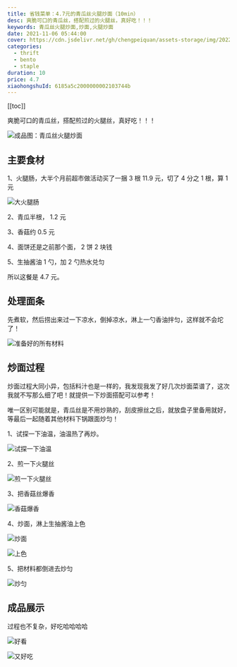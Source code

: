 ```yaml
---
title: 省钱菜单：4.7元的青瓜丝火腿炒面（10min）
desc: 爽脆可口的青瓜丝，搭配煎过的火腿丝，真好吃！！！
keywords: 青瓜丝火腿炒面,炒面,火腿炒面
date: 2021-11-06 05:44:00
cover: https://cdn.jsdelivr.net/gh/chengpeiquan/assets-storage/img/2022/02/20220203174848.jpg
categories:
  - thrift
  - bento
  - staple
duration: 10
price: 4.7
xiaohongshuId: 6185a5c2000000002103744b
---
```


[[toc]]

爽脆可口的青瓜丝，搭配煎过的火腿丝，真好吃！！！

![成品图：青瓜丝火腿炒面](https://cdn.jsdelivr.net/gh/chengpeiquan/assets-storage/img/2022/02/20220203174907.jpg)

## 主要食材

1、火腿肠，大半个月前超市做活动买了一捆 3 根 11.9 元，切了 4 分之 1 根，算 1 元

![大火腿肠](https://cdn.jsdelivr.net/gh/chengpeiquan/assets-storage/img/2022/02/20220203174859.jpg)

2、青瓜半根， 1.2 元

3、香菇约 0.5 元

4、面饼还是之前那个面， 2 饼 2 块钱

5、生抽酱油 1 勺，加 2 勺热水兑匀

所以这餐是 4.7 元。

## 处理面条

先煮软，然后捞出来过一下凉水，倒掉凉水，淋上一勺香油拌匀，这样就不会坨了！

![准备好的所有材料](https://cdn.jsdelivr.net/gh/chengpeiquan/assets-storage/img/2022/02/20220203174900.jpg)

## 炒面过程

炒面过程大同小异，包括料汁也是一样的，我发现我发了好几次炒面菜谱了，这次我就不写那么细了吧！就提供一下炒面搭配可以参考！

唯一区别可能就是，青瓜丝是不用炒熟的，刮皮擦丝之后，就放盘子里备用就好，等最后一起随着其他材料下锅跟面炒匀！

1、试探一下油温，油温热了再炒。

![试探一下油温](https://cdn.jsdelivr.net/gh/chengpeiquan/assets-storage/img/2022/02/20220203174901.jpg)

2、煎一下火腿丝

![煎一下火腿丝](https://cdn.jsdelivr.net/gh/chengpeiquan/assets-storage/img/2022/02/20220203174902.jpg)

3、把香菇丝爆香

![香菇爆香](https://cdn.jsdelivr.net/gh/chengpeiquan/assets-storage/img/2022/02/20220203174903.jpg)

4、炒面，淋上生抽酱油上色

![炒面](https://cdn.jsdelivr.net/gh/chengpeiquan/assets-storage/img/2022/02/20220203174904.jpg)

![上色](https://cdn.jsdelivr.net/gh/chengpeiquan/assets-storage/img/2022/02/20220203174905.jpg)

5、把材料都倒进去炒匀

![炒匀](https://cdn.jsdelivr.net/gh/chengpeiquan/assets-storage/img/2022/02/20220203174906.jpg)

## 成品展示

过程也不复杂，好吃哈哈哈哈

![好看](https://cdn.jsdelivr.net/gh/chengpeiquan/assets-storage/img/2022/02/20220203174908.jpg)

![又好吃](https://cdn.jsdelivr.net/gh/chengpeiquan/assets-storage/img/2022/02/20220203174909.jpg)
